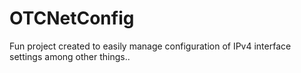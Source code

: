 # OTCNetConfig
Fun project created to easily manage configuration of IPv4 interface settings among other things..
